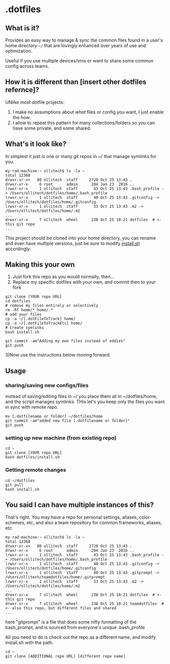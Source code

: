 # .dotfiles

## What is it?
Provides an easy way to manage & sync the common files found in a user's home directory `~/` that are lovingly enhanced over years of use and optimization.

Useful if you use multiple devices/vms or want to share some common config across teams.

## How it is different than [insert other dotfiles refernce]?
UNlike most dotfile projects:
1) I make no assumptions about *what* files or config you want, I just enable the how.
2) I allow to repeat this pattern for many collections/folders so you can have some private, and some shared.


## What's it look like?
In simplest it just is one or many git repos in ~/ that manage symlinks for you.

```
my-rad-machine:~ ollitech$ ls -la ~
total 12360
drwxr-xr-x+   80 ollitech  staff     2720 Oct 25 13:43 .
drwxr-xr-x     6 root      admin      204 Jan 23  2016 ..
lrwxr-xr-x     1 ollitech  staff       43 Oct 25 13:43 .bash_profile -> /Users/ollitech/dotfiles/home/.bash_profile
lrwxr-xr-x     1 ollitech  staff       40 Oct 25 13:43 .gitconfig -> /Users/ollitech/dotfiles/home/.gitconfig
lrwxr-xr-x     1 ollitech  staff       33 Oct 25 13:43 .m2 -> /Users/ollitech/dotfiles/home/.m2
...
drwxr-xr-x     7 ollitech  wheel      238 Oct 25 10:21 dotfiles  # <- this git repo
...
```

This project should be cloned into your home directory, you can rename and even have multiple versions, just be sure to modify [install.sh](install.sh) accordingly.

## Making this your own

1) Just fork this repo as you would normally, then...
2) Replace my specific dotfiles with your own, and commit then to your fork
```
git clone [YOUR repo URL] 
cd dotfiles
# remove my files entirely or selectively
rm -Rf home/* home/.*
# add your files
cp -a ~/[.dotFileToTrack] home/
cp -a ~/[.dotFileToTrackEtc] home/
# Create symlinks
bash install.sh

git commit -am"Adding my own files instead of eddies"
git push
```
3)Now use the instructions below moving forward.

## Usage

### sharing/saving new configs/files
instead of saving/editing files in ~/ you place them all in ~/dotfiles/home, and the script manages symlinks.  THis let's you keep only the files you want in sync with remote repo.

```
mv [.dotfilename or folder] ~/dotfiles/home
git commit -am"added new file [.dotfilename or folder]"
git push
```


### setting up new machine (from existing repo)

```
cd ~
git clone [YOUR repo URL] 
bash dotfiles/install.sh
```

### Getting remote changes

```
cd ~/dotfiles
git pull
bash install.sh
```


## You said I can have multiple instances of this?
That's right. You may have a repo for personal settings, aliases, color-schemes, etc, and also a team repository for common frameworks, aliases, etc.

```
my-rad-machine:~ ollitech$ ls -la ~
total 12360
drwxr-xr-x+   80 ollitech  staff     2720 Oct 25 13:43 .
drwxr-xr-x     6 root      admin      204 Jan 23  2016 ..
lrwxr-xr-x     1 ollitech  staff       43 Oct 25 13:43 .bash_profile -> /Users/ollitech/dotfiles/home/.bash_profile
lrwxr-xr-x     1 ollitech  staff       40 Oct 25 13:43 .gitconfig -> /Users/ollitech/dotfiles/home/.gitconfig
lrwxr-xr-x     1 ollitech  staff       40 Oct 25 13:43 .gitprompt -> /Users/ollitech/teamdotfiles/home/.gitprompt
lrwxr-xr-x     1 ollitech  staff       33 Oct 25 13:43 .m2 -> /Users/ollitech/dotfiles/home/.m2
...
drwxr-xr-x     7 ollitech  wheel      238 Oct 25 10:21 dotfiles  # <- this git repo
drwxr-xr-x     7 ollitech  wheel      238 Oct 25 10:21 teamdotfiles  # <- also this repo, but different files and shared
...
```

here "gitprompt" is a file that does some nifty formatting of the bash_prompt, and is sourced from everyone's unique .bash_profile

All you need to do is check out the repo as a different name, and modify install.sh with the path.

```
cd ~
git clone [ADDITIONAL repo URL] [different repo name]
```
